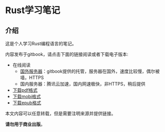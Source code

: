 # Rust学习笔记

## 介绍

这是个人学习Rust编程语言的笔记。

内容发布于gitbook，请点击下面的链接阅读或者下载电子版本:

- 在线阅读
	- [国外服务器][gitbook]：gitbook提供的托管，服务器在国外，速度比较慢，偶尔被墙，HTTPS
	- 国内服务器：腾讯云加速，国内网速极快，非HTTPS，稍后提供
- [下载pdf格式][pdf]
- [下载mobi格式][mobi]
- [下载epub格式][epub]

本文内容可以任意转载，但是需要注明来源并提供链接。

**请勿用于商业出版**。

[gitbook]: https://skyao.gitbooks.io/learning-rust/
[qcloud]: http://learning-rust.skyao.cn/
[pdf]: https://www.gitbook.com/download/pdf/book/skyao/learning-rust
[mobi]: https://www.gitbook.com/download/mobi/book/skyao/learning-rust
[epub]: https://www.gitbook.com/download/epub/book/skyao/learning-rust
